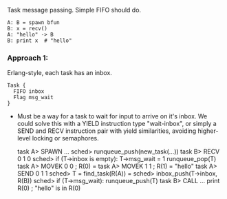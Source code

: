 Task message passing. Simple FIFO should do.

    A: B = spawn bfun
    B: x = recv()
    A: "hello" -> B
    B: print x  # "hello"

### Approach 1:

Erlang-style, each task has an inbox.

    Task {
      FIFO inbox
      Flag msg_wait
    }

- Must be a way for a task to wait for input to arrive on it's inbox. We could solve this with a YIELD instruction type "wait-inbox", or simply a SEND and RECV instruction pair with yield similarities, avoiding higher-level locking or semaphores.

    task A> SPAWN ...
    sched>  runqueue_push(new_task(...))
    task B> RECV 0 1 0
    sched>  if (T->inbox is empty):
              T->msg_wait = 1
              runqueue_pop(T)
    task A> MOVEK 0 0  ; R(0) = <tid B>
    task A> MOVEK 1 1  ; R(1) = "hello"
    task A> SEND 0 1 1
    sched>  T = find_task(R(A)) = <task B>
    sched>  inbox_push(T->inbox, R(B))
    sched>  if (T->msg_wait):
              runqueue_push(T)
    task B> CALL … print R(0) ; "hello" is in R(0)
    
    